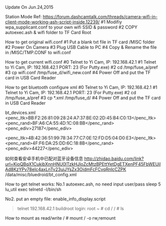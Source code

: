 Update On Jun.24,2015

Station Mode Ref: 
https://forum.dashcamtalk.com/threads/camera-wifi-in-client-mode-working-ash-script-inside.12239/
#1 Modifiy wpa_supplicant.conf to your own wifi SSID & password
#2 COPY autoexec.ash & wifi folder to TF Card Root

How to get original wifi.conf
#1 Put a blank txt file in TF card /MISC folder
#2 Power On Camera
#3 Plug USB Cable to PC
#4 Copy & Rename the file in /MISC/TMP.CONF to wifi.conf

How to get current wifi.conf
#0 Telnet to Yi Cam, IP: 192.168.42.1
#1 Telnet to Yi Cam, IP: 192.168.42.1 PORT: 23 (For Putty.exe)
#2 cd /tmp/fuse_a/pref
#3 cp wifi.conf /tmp/fuse_d/wifi_new.conf
#4 Power Off and put the TF card in USB Card Reader

How to get bluetooth configure xml
#0 Telnet to Yi Cam, IP: 192.168.42.1
#1 Telnet to Yi Cam, IP: 192.168.42.1 PORT: 23 (For Putty.exe)
#2 cd /tmp/fuse_a/pref
#3 cp *.xml /tmp/fuse_d/
#4 Power Off and put the TF card in USB Card Reader

bt_devices.xml
<penc_ltk>BB:F2:26:81:09:28:24:A7:37:BE:02:2D:45:B4:C0:13</penc_ltk>
<penc_rand>BF:A6:CA:55:4D:1C:08:BB</penc_rand>
<penc_ediv>27187</penc_ediv>

<penc_ltk>4B:42:36:51:99:78:34:77:C7:0E:12:FD:D5:04:D0:E3</penc_ltk>
<penc_rand>4F:F6:DA:25:DD:6C:18:8B</penc_rand>
<penc_ediv>44227</penc_ediv>

如何查看安卓手机中已配对蓝牙设备信息
http://zhidao.baidu.com/link?url=KioQBqX1CukibXnnHNU0lTzkHJloZcMtzBPEttYetDgETXenPF45FbWEUilAd8KzYPv78eIc4axLnTv23uiJYsZx3OidmFcFCvqRnlcCZPK
/data/misc/bluedroid/bt_config.xml

How to get telnet works:
No.1 autoexec.ash, no need input user/pass
sleep 5
lu_util exec telnetd -l/bin/sh

No2. 
put an empty file: enable_info_display.script
> telnet 192.168.42.1
buildroot login: root
~ # cd /
/ # ls

How to mount as read/write
/ # mount / -o rw,remount